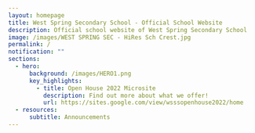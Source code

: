 ```yaml
---
layout: homepage
title: West Spring Secondary School - Official School Website
description: Official school website of West Spring Secondary School
image: /images/WEST SPRING SEC - HiRes Sch Crest.jpg
permalink: /
notification: ""
sections:
  - hero:
      background: /images/HERO1.png
      key_highlights:
        - title: Open House 2022 Microsite
          description: Find out more about what we offer!
          url: https://sites.google.com/view/wsssopenhouse2022/home
  - resources:
      subtitle: Announcements
---
```

